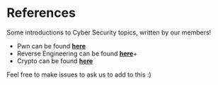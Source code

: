 # References

Some introductions to Cyber Security topics, written by our members!

* Pwn can be found **[here](https://github.com/TheWinRaRs/References/tree/master/Pwn)**
* Reverse Engineering can be found **[here](Reverse%20Engineering/README.md)**+
* Crypto can be found **[here](https://github.com/TheWinRaRs/References/tree/master/Crypto)**

Feel free to make issues to ask us to add to this :)
